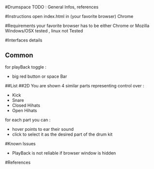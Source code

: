 #Drumspace
TODO : General Infos, references

#Instructions
open index.html in (your favorite browser) Chrome

#Requirements
your favorite browser has to be either Chrome or Mozilla
Windows/OSX tested , linux not Tested


#Interfaces details
## Common
for playBack toggle :

* big red button or space Bar

##List
##2D 
You are shown 4 similar parts representing control over :

* Kick 
* Snare 
* Closed Hihats 
* Open Hihats

for each part you can :

* hover points to ear their sound
* click to select it as the desired part of the drum kit



#Known Issues

* PlayBack is not reliable if browser window is hidden


#References

